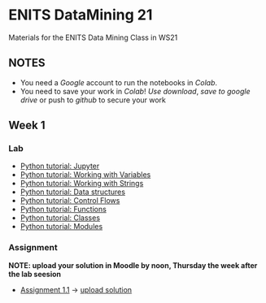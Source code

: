 # ENITS DataMining 21
Materials for the ENITS Data Mining Class in WS21

## NOTES
* You need a *Google* account to run the notebooks in *Colab*.
* You need to save your work in *Colab*! *Use download*, *save to google drive* or push to *github* to secure your work

## Week 1

### Lab
* [Python tutorial: Jupyter](https://colab.research.google.com/github/keuperj/ENITS_DataMining_21/blob/main/Python_Tutorial/00_Jupyter-Intro.ipynb)
* [Python tutorial: Working with Variables](https://colab.research.google.com/github/keuperj/ENITS_DataMining_21/blob/main/Python_Tutorial/01_variables.ipynb)
* [Python tutorial: Working with Strings](https://colab.research.google.com/github/keuperj/ENITS_DataMining_21/blob/main/Python_Tutorial/02_strings.ipynb)
* [Python tutorial: Data structures](https://colab.research.google.com/github/keuperj/ENITS_DataMining_21/blob/main/Python_Tutorial/03_data_structures.ipynb)
* [Python tutorial: Control Flows](https://colab.research.google.com/github/keuperj/ENITS_DataMining_21/blob/main/Python_Tutorial/04_control_flow.ipynb)
* [Python tutorial: Functions](https://colab.research.google.com/github/keuperj/ENITS_DataMining_21/blob/main/Python_Tutorial/05_functions.ipynb)
* [Python tutorial: Classes](https://colab.research.google.com/github/keuperj/ENITS_DataMining_21/blob/main/Python_Tutorial/06_classes.ipynb)
* [Python tutorial: Modules](https://colab.research.google.com/github/keuperj/ENITS_DataMining_21/blob/main/Python_Tutorial/07_modules.ipynb)


### Assignment
**NOTE: upload your solution in Moodle by noon, Thursday the week after the lab seesion**

* [Assignment 1.1](https://colab.research.google.com/github/keuperj/ENITS_DataMining_21/blob/main/Week_1/Assignment-01.ipynb) -> [upload solution](https://elearning.hs-offenburg.de/moodle/course/view.php?id=5542#section-1)

